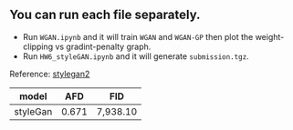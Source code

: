 ## You can run each file separately.

*   Run `WGAN.ipynb` and it will train `WGAN` and `WGAN-GP` then plot the weight-clipping vs gradint-penalty graph.
*   Run `HW6_styleGAN.ipynb` and it will generate `submission.tgz`. 

Reference: [stylegan2](https://github.com/lucidrains/stylegan2-pytorch)

|model      |AFD    |FID     |
|:---------:|:-----:|:------:|
|styleGan   |0.671  |7,938.10|